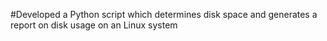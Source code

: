#Developed a Python script which determines disk space and generates a report on disk usage on an Linux system

